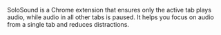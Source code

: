 SoloSound is a Chrome extension that ensures only the active tab plays audio, while audio in all other tabs is paused. It helps you focus on audio from a single tab and reduces distractions.

